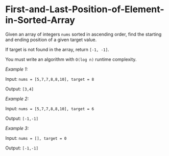 # First-and-Last-Position-of-Element-in-Sorted-Array

Given an array of integers `nums` sorted in ascending order, find the starting and ending position of a given target value.

If target is not found in the array, return `[-1, -1]`.

You must write an algorithm with `O(log n)` runtime complexity.

_Example 1:_

Input: `nums = [5,7,7,8,8,10], target = 8`

Output: `[3,4]`


_Example 2:_

Input: `nums = [5,7,7,8,8,10], target = 6`

Output: `[-1,-1]`

_Example 3:_

Input: `nums = [], target = 0`

Output: `[-1,-1]`
